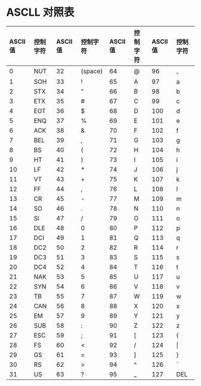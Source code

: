# ASCLL 对照表

| ASCII 值 | 控制字符 | ASCII 值 | 控制字符 | ASCII 值 | 控制字符 | ASCII 值 | 控制字符 |
| :------- | :------- | :------- | :------- | :------- | :------- | :------- | :------- |
| 0        | NUT      | 32       | (space)  | 64       | @        | 96       | 、       |
| 1        | SOH      | 33       | !        | 65       | A        | 97       | a        |
| 2        | STX      | 34       | "        | 66       | B        | 98       | b        |
| 3        | ETX      | 35       | #        | 67       | C        | 99       | c        |
| 4        | EOT      | 36       | $        | 68       | D        | 100      | d        |
| 5        | ENQ      | 37       | %        | 69       | E        | 101      | e        |
| 6        | ACK      | 38       | &        | 70       | F        | 102      | f        |
| 7        | BEL      | 39       | ,        | 71       | G        | 103      | g        |
| 8        | BS       | 40       | (        | 72       | H        | 104      | h        |
| 9        | HT       | 41       | )        | 73       | I        | 105      | i        |
| 10       | LF       | 42       | *        | 74       | J        | 106      | j        |
| 11       | VT       | 43       | +        | 75       | K        | 107      | k        |
| 12       | FF       | 44       | ,        | 76       | L        | 108      | l        |
| 13       | CR       | 45       | -        | 77       | M        | 109      | m        |
| 14       | SO       | 46       | .        | 78       | N        | 110      | n        |
| 15       | SI       | 47       | /        | 79       | O        | 111      | o        |
| 16       | DLE      | 48       | 0        | 80       | P        | 112      | p        |
| 17       | DCI      | 49       | 1        | 81       | Q        | 113      | q        |
| 18       | DC2      | 50       | 2        | 82       | R        | 114      | r        |
| 19       | DC3      | 51       | 3        | 83       | S        | 115      | s        |
| 20       | DC4      | 52       | 4        | 84       | T        | 116      | t        |
| 21       | NAK      | 53       | 5        | 85       | U        | 117      | u        |
| 22       | SYN      | 54       | 6        | 86       | V        | 118      | v        |
| 23       | TB       | 55       | 7        | 87       | W        | 119      | w        |
| 24       | CAN      | 56       | 8        | 88       | X        | 120      | x        |
| 25       | EM       | 57       | 9        | 89       | Y        | 121      | y        |
| 26       | SUB      | 58       | :        | 90       | Z        | 122      | z        |
| 27       | ESC      | 59       | ;        | 91       | [        | 123      | {        |
| 28       | FS       | 60       | <        | 92       | /        | 124      | \|       |
| 29       | GS       | 61       | =        | 93       | ]        | 125      | }        |
| 30       | RS       | 62       | >        | 94       | ^        | 126      | `        |
| 31       | US       | 63       | ?        | 95       | _        | 127      | DEL      |
